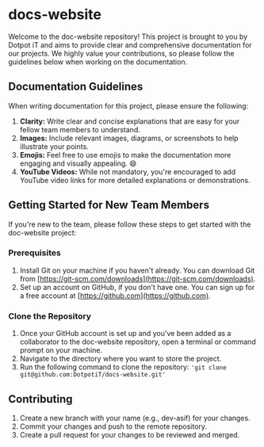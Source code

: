# docs-website

Welcome to the doc-website repository! This project is brought to you by Dotpot iT and aims to provide clear and comprehensive documentation for our projects. We highly value your contributions, so please follow the guidelines below when working on the documentation.

## Documentation Guidelines

When writing documentation for this project, please ensure the following:

1. **Clarity:** Write clear and concise explanations that are easy for your fellow team members to understand.
2. **Images:** Include relevant images, diagrams, or screenshots to help illustrate your points.
3. **Emojis:** Feel free to use emojis to make the documentation more engaging and visually appealing. 😄
4. **YouTube Videos:** While not mandatory, you're encouraged to add YouTube video links for more detailed explanations or demonstrations.


## Getting Started for New Team Members

If you're new to the team, please follow these steps to get started with the doc-website project:

### Prerequisites

1. Install Git on your machine if you haven't already. You can download Git from [https://git-scm.com/downloads](https://git-scm.com/downloads).
2. Set up an account on GitHub, if you don't have one. You can sign up for a free account at [https://github.com](https://github.com).

### Clone the Repository

1. Once your GitHub account is set up and you've been added as a collaborator to the doc-website repository, open a terminal or command prompt on your machine.
2. Navigate to the directory where you want to store the project.
3. Run the following command to clone the repository:
   ``'git clone git@github.com:DotpotiT/docs-website.git'``
   
 ## Contributing

1. Create a new branch with your name (e.g., dev-asif) for your changes.
2. Commit your changes and push to the remote repository.
3. Create a pull request for your changes to be reviewed and merged.
